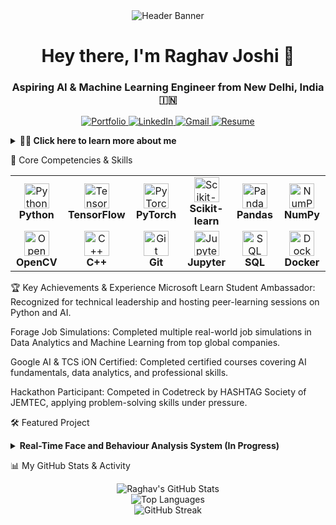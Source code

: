 <div align="center">
<img src="https://www.google.com/search?q=https://raw.githubusercontent.com/raghavj12345/raghavj12345/main/header.png" alt="Header Banner"/>
</div>

<h1 align="center">Hey there, I'm Raghav Joshi 👋</h1>
<h3 align="center">Aspiring AI & Machine Learning Engineer from New Delhi, India 🇮🇳</h3>

<p align="center">
<a href="https://raghavj12345.github.io/portfolio/" target="_blank">
<img src="https://img.shields.io/badge/View_My_Portfolio-00AADD?style=for-the-badge&logo=rocket&logoColor=white" alt="Portfolio"/>
</a>
<a href="https://www.google.com/search?q=https://www.linkedin.com/in/raghav-joshi-687a02373" target="_blank">
<img src="https://www.google.com/search?q=https://img.shields.io/badge/LinkedIn-0077B5%3Fstyle%3Dfor-the-badge%26logo%3Dlinkedin%26logoColor%3Dwhite" alt="LinkedIn"/>
</a>
<a href="mailto:raghavj12321@gmail.com">
<img src="https://www.google.com/search?q=https://img.shields.io/badge/Email_Me-D14836%3Fstyle%3Dfor-the-badge%26logo%3Dgmail%26logoColor%3Dwhite" alt="Gmail"/>
</a>
<a href="https://www.google.com/search?q=https://raw.githubusercontent.com/raghavj12345/raghavj12345/main/RaghavJoshiResume.pdf" target="_blank">
<img src="https://www.google.com/search?q=https://img.shields.io/badge/Download_Resume-DA291C%3Fstyle%3Dfor-the-badge%26logo%3Dadobeacrobatreader%26logoColor%3Dwhite" alt="Resume"/>
</a>
</p>

<details>
<summary>👨‍💻<strong> Click here to learn more about me</strong></summary>
<br>
I am a motivated and detail-oriented AI/ML enthusiast currently pursuing my B.Tech in Computer Science from JIMS Engineering Management Technical Campus (GGSIPU). My passion lies in turning complex data into actionable insights and building impactful, intelligent solutions. I have hands-on experience with key machine learning frameworks and a proven ability to learn and adapt in collaborative, fast-paced environments. I'm always eager to connect and discuss new technologies, projects, or opportunities!
</details>

🚀 Core Competencies & Skills
<table>
<tr>
<td align="center" width="120">
<img src="https://www.google.com/search?q=https://raw.githubusercontent.com/devicons/devicon/master/icons/python/python-original.svg" width="40" height="40" alt="Python" />
<br><strong>Python</strong>
</td>
<td align="center" width="120">
<img src="https://www.google.com/search?q=https://raw.githubusercontent.com/devicons/devicon/master/icons/tensorflow/tensorflow-original.svg" width="40" height="40" alt="TensorFlow" />
<br><strong>TensorFlow</strong>
</td>
<td align="center" width="120">
<img src="https://www.google.com/search?q=https://raw.githubusercontent.com/devicons/devicon/master/icons/pytorch/pytorch-original.svg" width="40" height="40" alt="PyTorch" />
<br><strong>PyTorch</strong>
</td>
<td align="center" width="120">
<img src="https://www.google.com/search?q=https://upload.wikimedia.org/wikipedia/commons/thumb/0/05/Scikit_learn_logo_small.svg/1200px-Scikit_learn_logo_small.svg.png" width="40" height="40" alt="Scikit-learn" />
<br><strong>Scikit-learn</strong>
</td>
<td align="center" width="120">
<img src="https://www.google.com/search?q=https://raw.githubusercontent.com/devicons/devicon/master/icons/pandas/pandas-original.svg" width="40" height="40" alt="Pandas" />
<br><strong>Pandas</strong>
</td>
<td align="center" width="120">
<img src="https://www.google.com/search?q=https://raw.githubusercontent.com/devicons/devicon/master/icons/numpy/numpy-original.svg" width="40" height="40" alt="NumPy" />
<br><strong>NumPy</strong>
</td>
</tr>
<tr>
<td align="center" width="120">
<img src="https://www.google.com/search?q=https://raw.githubusercontent.com/devicons/devicon/master/icons/opencv/opencv-original.svg" width="40" height="40" alt="OpenCV" />
<br><strong>OpenCV</strong>
</td>
<td align="center" width="120">
<img src="https://www.google.com/search?q=https://raw.githubusercontent.com/devicons/devicon/master/icons/cplusplus/cplusplus-original.svg" width="40" height="40" alt="C++" />
<br><strong>C++</strong>
</td>
<td align="center" width="120">
<img src="https://www.google.com/search?q=https://raw.githubusercontent.com/devicons/devicon/master/icons/git/git-original.svg" width="40" height="40" alt="Git" />
<br><strong>Git</strong>
</td>
<td align="center" width="120">
<img src="https://www.google.com/search?q=https://raw.githubusercontent.com/devicons/devicon/master/icons/jupyter/jupyter-original-wordmark.svg" width="40" height="40" alt="Jupyter" />
<br><strong>Jupyter</strong>
</td>
<td align="center" width="120">
<img src="https://www.google.com/search?q=https://raw.githubusercontent.com/devicons/devicon/master/icons/mysql/mysql-original-wordmark.svg" width="40" height="40" alt="SQL" />
<br><strong>SQL</strong>
</td>
<td align="center" width="120">
<img src="https://www.google.com/search?q=https://raw.githubusercontent.com/devicons/devicon/master/icons/docker/docker-original.svg" width="40" height="40" alt="Docker" />
<br><strong>Docker</strong>
</td>
</tr>
</table>

🏆 Key Achievements & Experience
Microsoft Learn Student Ambassador: Recognized for technical leadership and hosting peer-learning sessions on Python and AI.

Forage Job Simulations: Completed multiple real-world job simulations in Data Analytics and Machine Learning from top global companies.

Google AI & TCS iON Certified: Completed certified courses covering AI fundamentals, data analytics, and professional skills.

Hackathon Participant: Competed in Codetreck by HASHTAG Society of JEMTEC, applying problem-solving skills under pressure.

🛠️ Featured Project
<details>
<summary><strong>Real-Time Face and Behaviour Analysis System (In Progress)</strong></summary>
<br>
This project focuses on analyzing facial expressions and behavioral patterns from a real-time video feed. It integrates computer vision and deep learning models to derive user sentiment and activity insights, with applications in retail customer analysis, workplace wellness monitoring, and intelligent surveillance.
<ul>
<li><strong>Captures and processes</strong> real-time video to detect and track human faces.</li>
<li><strong>Integrates</strong> facial expression recognition and pose estimation models.</li>
<li><strong>Aims to provide</strong> actionable insights based on user sentiment and behavior.</li>
<li><strong>Tech Stack:</strong> Python, OpenCV, TensorFlow (in progress).</li>
</ul>
</details>

📊 My GitHub Stats & Activity
<p align="center">
<img align="center" src="https://www.google.com/search?q=https://github-readme-stats.vercel.app/api%3Fusername%3Draghavj12345%26show_icons%3Dtrue%26theme%3Dtokyonight%26include_all_commits%3Dtrue%26count_private%3Dtrue" alt="Raghav's GitHub Stats"/>
<br/>
<img align="center" src="https://www.google.com/search?q=https://github-readme-stats.vercel.app/api/top-langs/%3Fusername%3Draghavj12345%26layout%3Dcompact%26langs_count%3D8%26theme%3Dtokyonight" alt="Top Languages"/>
<br/>
<img align="center" src="https://www.google.com/search?q=https://github-readme-streak-stats.herokuapp.com/%3Fuser%3Draghavj12345%26theme%3Dtokyonight" alt="GitHub Streak"/>
</p>
